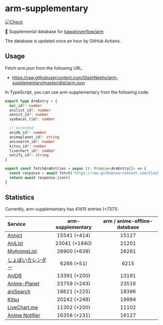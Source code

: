 # arm-supplementary

[![Check](https://github.com/SlashNephy/arm-supplementary/actions/workflows/check-node.yml/badge.svg)](https://github.com/SlashNephy/arm-supplementary/actions/workflows/check-node.yml)

💊 Supplemental database for [kawaiioverflow/arm](https://github.com/kawaiioverflow/arm)

The database is updated once an hour by GitHub Actions.

## Usage

Fetch arm.json from the following URL.

- https://raw.githubusercontent.com/SlashNephy/arm-supplementary/master/dist/arm.json

In TypeScript, you can use arm-supplementary from the following code.

```TypeScript
export type ArmEntry = {
  mal_id?: number
  anilist_id?: number
  annict_id?: number
  syobocal_tid?: number

  // extended
  anidb_id?: number
  animeplanet_id?: string
  anisearch_id?: number
  kitsu_id?: number
  livechart_id?: number
  notify_id?: string
}

export const fetchArmEntries = async (): Promise<ArmEntry[]> => {
  const response = await fetch('https://raw.githubusercontent.com/SlashNephy/arm-supplementary/master/dist/arm.json')
  return await response.json()
}
```

## Statistics

Currently, arm-supplementary has 41415 entries (+7371).

| Service                                     | arm-supplementary | arm / anime-offline-database |
| :------------------------------------------ | :---------------: | :--------------------------: |
| [Annict](https://annict.com)                |   15541 (+414)    |            15127             |
| [AniList](https://anilist.co)               |   23041 (+1840)   |            21201             |
| [MyAnimeList](https://myanimelist.net)      |   28900 (+639)    |            28261             |
| [しょぼいカレンダー](https://cal.syoboi.jp) |    6266 (+51)     |             6215             |
| [AniDB](https://anidb.net)                  |   13391 (+200)    |            13191             |
| [Anime-Planet](https://anime-planet.com)    |   23759 (+243)    |            23516             |
| [aniSearch](https://anisearch.com)          |   18621 (+225)    |            18396             |
| [Kitsu](https://kitsu.io)                   |   20242 (+248)    |            19994             |
| [LiveChart.me](https://livechart.me)        |   11302 (+200)    |            11102             |
| [Anime Notifier](https://notify.moe)        |   16358 (+231)    |            16127             |
